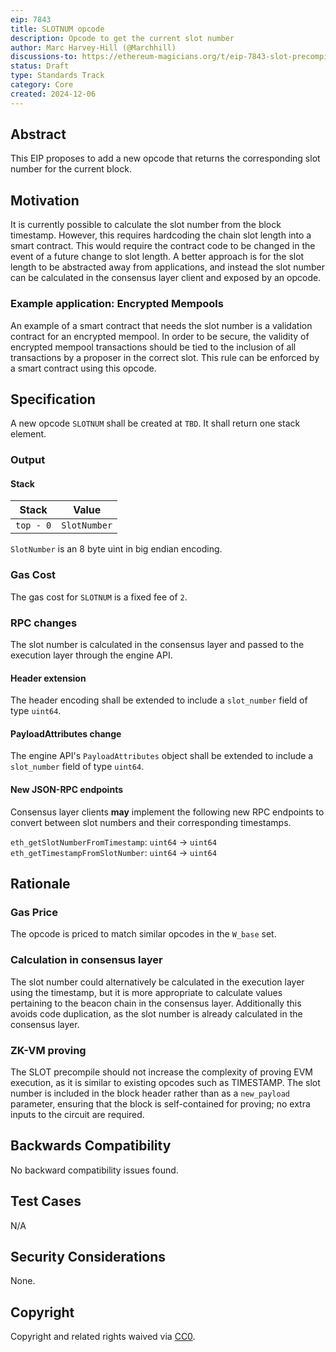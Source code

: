 ```yaml
---
eip: 7843
title: SLOTNUM opcode
description: Opcode to get the current slot number
author: Marc Harvey-Hill (@Marchhill)
discussions-to: https://ethereum-magicians.org/t/eip-7843-slot-precompile/22234
status: Draft
type: Standards Track
category: Core
created: 2024-12-06
---
```


## Abstract

This EIP proposes to add a new opcode that returns the corresponding slot number for the current block.

## Motivation

It is currently possible to calculate the slot number from the block timestamp. However, this requires hardcoding the chain slot length into a smart contract. This would require the contract code to be changed in the event of a future change to slot length. A better approach is for the slot length to be abstracted away from applications, and instead the slot number can be calculated in the consensus layer client and exposed by an opcode.

### Example application: Encrypted Mempools

An example of a smart contract that needs the slot number is a validation contract for an encrypted mempool. In order to be secure, the validity of encrypted mempool transactions should be tied to the inclusion of all transactions by a proposer in the correct slot. This rule can be enforced by a smart contract using this opcode.

## Specification

A new opcode `SLOTNUM` shall be created at `TBD`. It shall return one stack element.

### Output

#### Stack

| Stack      | Value         |
| ---------- | ------------- |
| `top - 0`  | `SlotNumber`  |

`SlotNumber` is an 8 byte uint in big endian encoding.

### Gas Cost

The gas cost for `SLOTNUM` is a fixed fee of `2`.

### RPC changes

The slot number is calculated in the consensus layer and passed to the execution layer through the engine API.

#### Header extension

The header encoding shall be extended to include a `slot_number` field of type `uint64`.

#### PayloadAttributes change

The engine API's `PayloadAttributes` object shall be extended to include a `slot_number` field of type `uint64`.

#### New JSON-RPC endpoints

Consensus layer clients **may** implement the following new RPC endpoints to convert between slot numbers and their corresponding timestamps.

`eth_getSlotNumberFromTimestamp`: `uint64` -> `uint64`
`eth_getTimestampFromSlotNumber`: `uint64` -> `uint64`

## Rationale

### Gas Price

The opcode is priced to match similar opcodes in the `W_base` set.

### Calculation in consensus layer

The slot number could alternatively be calculated in the execution layer using the timestamp, but it is more appropriate to calculate values pertaining to the beacon chain in the consensus layer. Additionally this avoids code duplication, as the slot number is already calculated in the consensus layer.

### ZK-VM proving

The SLOT precompile should not increase the complexity of proving EVM execution, as it is similar to existing opcodes such as TIMESTAMP. The slot number is included in the block header rather than as a `new_payload` parameter, ensuring that the block is self-contained for proving; no extra inputs to the circuit are required.

## Backwards Compatibility

No backward compatibility issues found.

## Test Cases

N/A

## Security Considerations

None.

## Copyright

Copyright and related rights waived via [CC0](../LICENSE.md).
